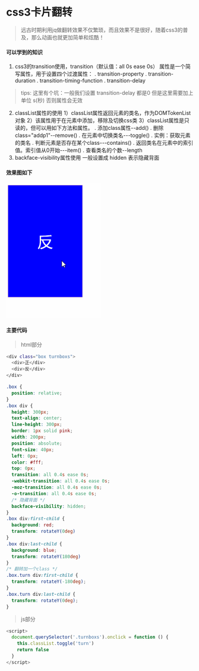 # css3卡片翻转
> 远古时期利用jq做翻转效果不仅繁琐，而且效果不是很好，随着css3的普及，那么动画也就更加简单和炫酷！

#### 可以学到的知识
1. css3的transition使用，transition（默认值：all 0s ease 0s） 属性是一个简写属性，用于设置四个过渡属性：
  . transition-property
  . transition-duration
  . transition-timing-function
  . transition-delay
  > tips: 这里有个坑：一般我们设置 transition-delay 都是0  但是这里需要加上单位 s(秒) 否则属性会无效

2. classList属性的使用
  1）classList属性返回元素的类名，作为DOMTokenList对象
  2）该属性用于在元素中添加，移除及切换css类
  3）classList属性是只读的，但可以用如下方法和属性。
    . 添加class属性--add()
    . 删除class="addp1"--remove()
    . 在元素中切换类名---toggle()
    . 实例：获取元素的类名
    . 判断元素是否存在某个class---contains()
    . 返回类名在元素中的索引值。索引值从0开始---item()
    . 查看类名的个数--length
3. backface-visibility属性使用 一般设置成 hidden 表示隐藏背面

#### 效果图如下

![截图](../images/overTurn.gif)

#### 主要代码
> html部分
```sh
<div class="box turnboxs">
  <div>正</div>
  <div>反</div>
</div>
```
```css
.box {
  position: relative;
}
.box div {
  height: 300px;
  text-align: center;
  line-height: 300px;
  border: 1px solid pink;
  width: 200px;
  position: absolute;
  font-size: 40px;
  left: 0px;
  color: #fff;
  top: 0px;
  transition: all 0.4s ease 0s;
  -webkit-transition: all 0.4s ease 0s;
  -moz-transition: all 0.4s ease 0s;
  -o-transition: all 0.4s ease 0s;
  /* 隐藏背面 */
  backface-visibility: hidden;
}
.box div:first-child {
  background: red;
  transform: rotateY(0deg)
}
.box div:last-child {
  background: blue;
  transform: rotateY(180deg)
}
/* 翻转加一个class */
.box.turn div:first-child {
  transform: rotateY(-180deg);
}
.box.turn div:last-child {
  transform: rotateY(0deg);
}
```
> js部分
```js
<script>
  document.querySelector('.turnboxs').onclick = function () {
    this.classList.toggle('turn')
    return false
  }
</script>
```
